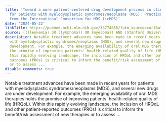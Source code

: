 ```yaml
---
title: 'Toward a more patient-centered drug development process in clinical trials
  for patients with myelodysplastic syndromes/neoplasms (MDS): Practical considerations
  from the International Consortium for MDS (icMDS)'
date: '2024-05-22'
linkTitle: https://pubmed.ncbi.nlm.nih.gov/38774655/?utm_source=curl&utm_medium=rss&utm_campaign=pubmed-2&utm_content=1Rkszs2HVZ2RHP33OibaNFew6VK-LzjJWTD4GwmLlk8B-wCceh&fc=20220923065203&ff=20240523183254&v=2.18.0.post9+e462414
source: (((leukemia) OR (lymphoma)) OR (myeloma)) AND (Stanford University[Affiliation])
description: Notable treatment advances have been made in recent years for patients
  with myelodysplastic syndromes/neoplasms (MDS), and several new drugs are under
  development. For example, the emerging availability of oral MDS therapies holds
  the promise of improving patients' health-related quality of life (HRQoL). Within
  this rapidly evolving landscape, the inclusion of HRQoL and other patient-reported
  outcomes (PROs) is critical to inform the benefit/risk assessment of new therapies
  or to assess ...
disable_comments: true
---
```

Notable treatment advances have been made in recent years for patients with myelodysplastic syndromes/neoplasms (MDS), and several new drugs are under development. For example, the emerging availability of oral MDS therapies holds the promise of improving patients' health-related quality of life (HRQoL). Within this rapidly evolving landscape, the inclusion of HRQoL and other patient-reported outcomes (PROs) is critical to inform the benefit/risk assessment of new therapies or to assess ...
